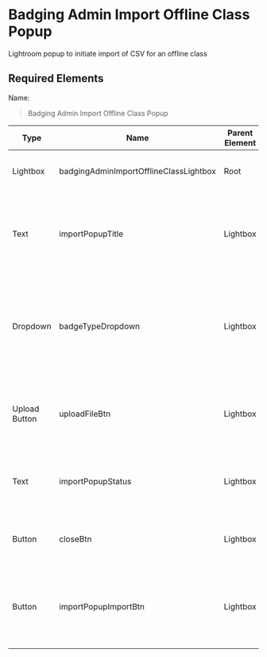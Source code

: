 # Badging Admin Import Offline Class Popup
Lightroom popup to initiate import of CSV for an offline class

## Required Elements
Name:
> Badging Admin Import Offline Class Popup

| Type                 | Name                                   | Parent Element    | Attributes                                        |
|----------------------|----------------------------------------|-------------------|--------------------------------|
| Lightbox             | badgingAdminImportOfflineClassLightbox | Root              | Hidden: false, Collapsed: false |
| Text                 | importPopupTitle                       | Lightbox          | Text: "IMPORT OFFLINE CLASS", Hidden: false, Collapsed: false |
| Dropdown             | badgeTypeDropdown                      | Lightbox          | Text: "Select Badge Type", Hidden: false, Collapsed: false, Enabled: true    |
| Upload Button        | uploadFileBtn                          | Lightbox          | Text: "Select CSV File", Hidden: true, Collapsed: false |
| Text                 | importPopupStatus                      | Lightbox          | Text: "Status", Hidden: true, Collapsed: false |
| Button               | closeBtn                               | Lightbox          | Text: "X", Hidden: false, Collapsed: false |
| Button               | importPopupImportBtn                   | Lightbox          | Text: "Import", Hidden: false, Collapsed: false, Enabled: false |
